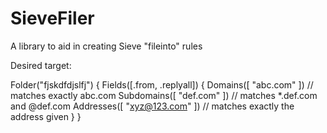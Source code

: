 # SieveFiler
A library to aid in creating Sieve "fileinto" rules

Desired target:

 Folder("fjskdfdjslfj") {
    Fields([.from, .replyall]) {
        Domains([ "abc.com" ]) // matches exactly abc.com
        Subdomains([ "def.com" ]) // matches *.def.com and @def.com
        Addresses([ "xyz@123.com" ]) // matches exactly the address given
    }
 }

